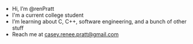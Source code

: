 - Hi, I’m @renPratt 
- I'm a current college student 
- I’m learning about C, C++, software engineering, and a bunch of other stuff 
- Reach me at casey.renee.pratt@gmail.com 

<!---
renPratt/renPratt is a ✨ special ✨ repository because its `README.md` (this file) appears on your GitHub profile.
You can click the Preview link to take a look at your changes.
--->
